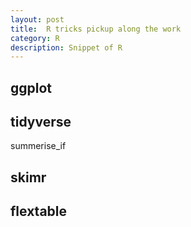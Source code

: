 ```yaml
---
layout: post
title:  R tricks pickup along the work
category: R 
description: Snippet of R
---
```

  
## ggplot

## tidyverse

summerise_if

## skimr

## flextable
